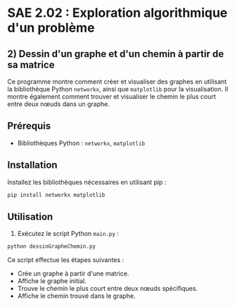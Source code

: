 # SAE 2.02 : Exploration algorithmique d'un problème

## 2) Dessin d'un graphe et d'un chemin à partir de sa matrice

Ce programme montre comment créer et visualiser des graphes en utilisant la bibliothèque Python `networkx`, ainsi que `matplotlib` pour la visualisation.
Il montre également comment trouver et visualiser le chemin le plus court entre deux nœuds dans un graphe.

## Prérequis

- Bibliothèques Python : `networkx`, `matplotlib`

## Installation

Installez les bibliothèques nécessaires en utilisant pip :

```bash
pip install networkx matplotlib
```

## Utilisation

1. Exécutez le script Python `main.py` :

```bash
python dessinGrapheChemin.py
```

Ce script effectue les étapes suivantes :

- Crée un graphe à partir d'une matrice.
- Affiche le graphe initial.
- Trouve le chemin le plus court entre deux nœuds spécifiques.
- Affiche le chemin trouvé dans le graphe.